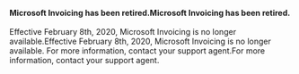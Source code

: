 <span data-ttu-id="903c5-101">**Microsoft Invoicing has been retired.**</span><span class="sxs-lookup"><span data-stu-id="903c5-101">**Microsoft Invoicing has been retired.**</span></span><br><br>
<span data-ttu-id="903c5-102">Effective February 8th, 2020, Microsoft Invoicing is no longer available.</span><span class="sxs-lookup"><span data-stu-id="903c5-102">Effective February 8th, 2020, Microsoft Invoicing is no longer available.</span></span> <span data-ttu-id="903c5-103">For more information, contact your support agent.</span><span class="sxs-lookup"><span data-stu-id="903c5-103">For more information, contact your support agent.</span></span>  
